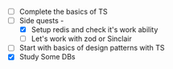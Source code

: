 - [ ] Complete the basics of TS
- [ ] Side quests -
	- [x] Setup redis and check it's work ability
	- [ ] Let's work with zod or Sinclair
- [ ] Start with basics of design patterns with TS
- [x] Study Some DBs

